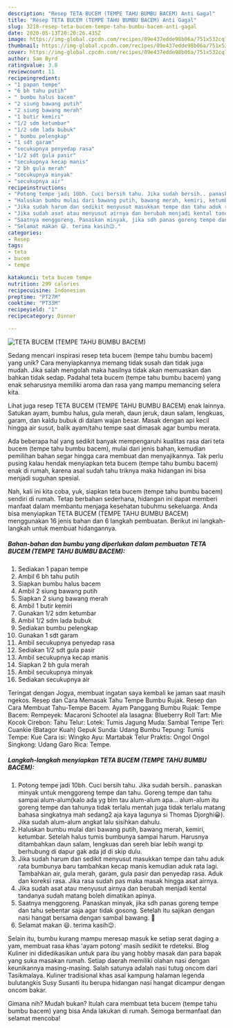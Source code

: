 ```yaml
---
description: "Resep TETA BUCEM (TEMPE TAHU BUMBU BACEM) Anti Gagal"
title: "Resep TETA BUCEM (TEMPE TAHU BUMBU BACEM) Anti Gagal"
slug: 3218-resep-teta-bucem-tempe-tahu-bumbu-bacem-anti-gagal
date: 2020-05-13T20:20:26.435Z
image: https://img-global.cpcdn.com/recipes/09e437edde98b06a/751x532cq70/teta-bucem-tempe-tahu-bumbu-bacem-foto-resep-utama.jpg
thumbnail: https://img-global.cpcdn.com/recipes/09e437edde98b06a/751x532cq70/teta-bucem-tempe-tahu-bumbu-bacem-foto-resep-utama.jpg
cover: https://img-global.cpcdn.com/recipes/09e437edde98b06a/751x532cq70/teta-bucem-tempe-tahu-bumbu-bacem-foto-resep-utama.jpg
author: Sam Byrd
ratingvalue: 3.8
reviewcount: 11
recipeingredient:
- "1 papan tempe"
- "6 bh tahu putih"
- " bumbu halus bacem"
- "2 siung bawang putih"
- "2 siung bawang merah"
- "1 butir kemiri"
- "1/2 sdm ketumbar"
- "1/2 sdm lada bubuk"
- " bumbu pelengkap"
- "1 sdt garam"
- "secukupnya penyedap rasa"
- "1/2 sdt gula pasir"
- "secukupnya kecap manis"
- "2 bh gula merah"
- "secukupnya minyak"
- "secukupnya air"
recipeinstructions:
- "Potong tempe jadi 10bh. Cuci bersih tahu. Jika sudah bersih.. panaskan minyak untuk menggoreng tempe dan tahu. Goreng tempe dan tahu sampai alum-alum(kalo ada yg blm tau alum-alum apa... alum-alum itu goreng tempe dan tahunya tidak terlalu mentah juga tidak terlalu matang bahasa singkatnya mah sedang2 aja kaya lagunya si Thomas Djorghi😀). Jika sudah alum-alum angkat lalu sisihkan dahulu."
- "Haluskan bumbu mulai dari bawang putih, bawang merah, kemiri, ketumbar. Setelah halus tumis bumbunya sampai harum. Harusnya ditambahkan daun salam, lengkuas dan sereh biar lebih wangi tp berhubung di dapur gak ada jd di skip dulu."
- "Jika sudah harum dan sedikit menyusut masukkan tempe dan tahu aduk rata bumbunya baru tambahkan kecap manis kemudian aduk rata lagi. Tambahkan air, gula merah, garam, gula pasir dan penyedap rasa. Aduk dan koreksi rasa. Jika rasa sudah pas maka masak hingga asat airnya."
- "Jika sudah asat atau menyusut airnya dan berubah menjadi kental tandanya sudah matang boleh dimatikan apinya."
- "Saatnya menggoreng. Panaskan minyak, jika sdh panas goreng tempe dan tahu sebentar saja agar tidak gosong. Setelah itu sajikan dengan nasi hangat bersama dengan sambal bawang. 🤤"
- "Selamat makan 😃. terima kasih😉."
categories:
- Resep
tags:
- teta
- bucem
- tempe

katakunci: teta bucem tempe 
nutrition: 299 calories
recipecuisine: Indonesian
preptime: "PT27M"
cooktime: "PT33M"
recipeyield: "1"
recipecategory: Dinner

---
```



![TETA BUCEM (TEMPE TAHU BUMBU BACEM)](https://img-global.cpcdn.com/recipes/09e437edde98b06a/751x532cq70/teta-bucem-tempe-tahu-bumbu-bacem-foto-resep-utama.jpg)

Sedang mencari inspirasi resep teta bucem (tempe tahu bumbu bacem) yang unik? Cara menyiapkannya memang tidak susah dan tidak juga mudah. Jika salah mengolah maka hasilnya tidak akan memuaskan dan bahkan tidak sedap. Padahal teta bucem (tempe tahu bumbu bacem) yang enak seharusnya memiliki aroma dan rasa yang mampu memancing selera kita.

Lihat juga resep TETA BUCEM (TEMPE TAHU BUMBU BACEM) enak lainnya. Satukan ayam, bumbu halus, gula merah, daun jeruk, daun salam, lengkuas, garam, dan kaldu bubuk di dalam wajan besar. Masak dengan api kecil hingga air susut, balik ayam/tahu tempe saat dimasak agar bumbu merata.

Ada beberapa hal yang sedikit banyak mempengaruhi kualitas rasa dari teta bucem (tempe tahu bumbu bacem), mulai dari jenis bahan, kemudian pemilihan bahan segar hingga cara membuat dan menyajikannya. Tak perlu pusing kalau hendak menyiapkan teta bucem (tempe tahu bumbu bacem) enak di rumah, karena asal sudah tahu triknya maka hidangan ini bisa menjadi suguhan spesial.


Nah, kali ini kita coba, yuk, siapkan teta bucem (tempe tahu bumbu bacem) sendiri di rumah. Tetap berbahan sederhana, hidangan ini dapat memberi manfaat dalam membantu menjaga kesehatan tubuhmu sekeluarga. Anda bisa menyiapkan TETA BUCEM (TEMPE TAHU BUMBU BACEM) menggunakan 16 jenis bahan dan 6 langkah pembuatan. Berikut ini langkah-langkah untuk membuat hidangannya.

<!--inarticleads1-->

##### Bahan-bahan dan bumbu yang diperlukan dalam pembuatan TETA BUCEM (TEMPE TAHU BUMBU BACEM):

1. Sediakan 1 papan tempe
1. Ambil 6 bh tahu putih
1. Siapkan  bumbu halus bacem
1. Ambil 2 siung bawang putih
1. Siapkan 2 siung bawang merah
1. Ambil 1 butir kemiri
1. Gunakan 1/2 sdm ketumbar
1. Ambil 1/2 sdm lada bubuk
1. Sediakan  bumbu pelengkap
1. Gunakan 1 sdt garam
1. Ambil secukupnya penyedap rasa
1. Sediakan 1/2 sdt gula pasir
1. Ambil secukupnya kecap manis
1. Siapkan 2 bh gula merah
1. Ambil secukupnya minyak
1. Sediakan secukupnya air


Teringat dengan Jogya, membuat ingatan saya kembali ke jaman saat masih ngekos. Resep dan Cara Memasak Tahu Tempe Bumbu Rujak. Resep dan Cara Membuat Tahu-Tempe Bacem. Ayam Panggang Bumbu Rujak: Tempe Bacem: Rempeyek: Macaroni Schootel ala lasagna: Blueberry Roll Tart: Mie Kocok Cirebon: Tahu Telur: Lotek: Tumis Jagung Muda: Sambal Tempe Teri: Cuankie (Batagor Kuah) Gepuk Sunda: Udang Bumbu Tepung: Tumis Tempe: Kue Cara isi: Wingko Ayu: Martabak Telur Praktis: Ongol Ongol Singkong: Udang Garo Rica: Tempe. 

<!--inarticleads2-->

##### Langkah-langkah menyiapkan TETA BUCEM (TEMPE TAHU BUMBU BACEM):

1. Potong tempe jadi 10bh. Cuci bersih tahu. Jika sudah bersih.. panaskan minyak untuk menggoreng tempe dan tahu. Goreng tempe dan tahu sampai alum-alum(kalo ada yg blm tau alum-alum apa... alum-alum itu goreng tempe dan tahunya tidak terlalu mentah juga tidak terlalu matang bahasa singkatnya mah sedang2 aja kaya lagunya si Thomas Djorghi😀). Jika sudah alum-alum angkat lalu sisihkan dahulu.
1. Haluskan bumbu mulai dari bawang putih, bawang merah, kemiri, ketumbar. Setelah halus tumis bumbunya sampai harum. Harusnya ditambahkan daun salam, lengkuas dan sereh biar lebih wangi tp berhubung di dapur gak ada jd di skip dulu.
1. Jika sudah harum dan sedikit menyusut masukkan tempe dan tahu aduk rata bumbunya baru tambahkan kecap manis kemudian aduk rata lagi. Tambahkan air, gula merah, garam, gula pasir dan penyedap rasa. Aduk dan koreksi rasa. Jika rasa sudah pas maka masak hingga asat airnya.
1. Jika sudah asat atau menyusut airnya dan berubah menjadi kental tandanya sudah matang boleh dimatikan apinya.
1. Saatnya menggoreng. Panaskan minyak, jika sdh panas goreng tempe dan tahu sebentar saja agar tidak gosong. Setelah itu sajikan dengan nasi hangat bersama dengan sambal bawang. 🤤
1. Selamat makan 😃. terima kasih😉.


Selain itu, bumbu kurang mampu meresap masuk ke setiap serat daging a yam, membuat rasa khas &#39;ayam potong&#39; masih sedikit te rdeteksi. Blog Kuliner ini didedikasikan untuk para ibu yang hobby masak dan para bapak yang suka masakan rumah. Setiap daerah memiliki olahan nasi dengan keunikannya masing-masing. Salah satunya adalah nasi tutug oncom dari Tasikmalaya. Kuliner tradisional khas asal kampung halaman legenda bulutangkis Susy Susanti itu berupa hidangan nasi hangat dicampur dengan oncom bakar. 

Gimana nih? Mudah bukan? Itulah cara membuat teta bucem (tempe tahu bumbu bacem) yang bisa Anda lakukan di rumah. Semoga bermanfaat dan selamat mencoba!
